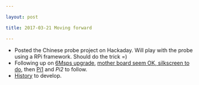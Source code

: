 ```yaml
---

layout: post

title: 2017-03-21 Moving forward

---
```



-   Posted the Chinese probe project on Hackaday. Will play with the
    probe using a RPi framework. Should do the trick =)
-   Following up on [6Msps upgrade](/croaker/), [mother board seem OK,
    silkscreen to do](/doj/), then
    [Pi1](https://github.com/kelu124/bomanz) and *Pi2* to follow.
-   [History](/include/AddHistory.md) to develop.

